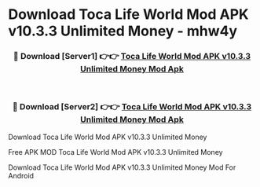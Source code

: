 # Download Toca Life World Mod APK v10.3.3 Unlimited Money - mhw4y



<div align="center">
<h3>🔴 Download [Server1] 👉👉 <a href="https://momento.my/?title=Toca_Life_World_Mod_APK_v10.3.3_Unlimited_Money">Toca Life World Mod APK v10.3.3 Unlimited Money Mod Apk</a></h3><br>

<h3>🔴 Download [Server2] 👉👉 <a href="https://momento.my/?title=Toca_Life_World_Mod_APK_v10.3.3_Unlimited_Money">Toca Life World Mod APK v10.3.3 Unlimited Money Mod Apk</a></h3>
</div>



Download Toca Life World Mod APK v10.3.3 Unlimited Money 

Free APK MOD Toca Life World Mod APK v10.3.3 Unlimited Money 

Download Toca Life World Mod APK v10.3.3 Unlimited Money Mod For Android
